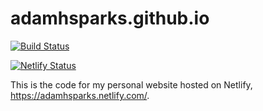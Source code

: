 # adamhsparks.github.io
[![Build Status](https://travis-ci.org/adamhsparks/adamhsparks.svg?branch=master)](https://travis-ci.org/adamhsparks/adamhsparks)

[![Netlify Status](https://api.netlify.com/api/v1/badges/0aa6ef23-9faf-4b84-9525-e2a4769aeb73/deploy-status)](https://app.netlify.com/sites/openplantpathology/deploys)

This is the code for my personal website hosted on Netlify, <https://adamhsparks.netlify.com/>.
